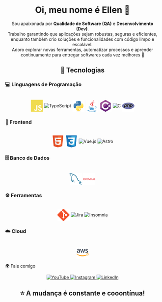 <h1 align="center">Oi, meu nome é Ellen 👋</h1>

<p align="center">
  Sou apaixonada por <b>Qualidade de Software (QA)</b> e <b>Desenvolvimento (Dev)</b>.<br>
  Trabalho garantindo que aplicações sejam robustas, seguras e eficientes, enquanto também crio soluções e funcionalidades com código limpo e escalável.<br>
  Adoro explorar novas ferramentas, automatizar processos e aprender continuamente para entregar softwares cada vez melhores 🚀
</p>




<h2 align="center">🚀 Tecnologias</h2>

### 💻 Linguagens de Programação
<div align="center" style="display: inline_block"><br>
  <img align="center" alt="JavaScript" height="40" width="40" src="https://raw.githubusercontent.com/devicons/devicon/master/icons/javascript/javascript-plain.svg">
  <img align="center" alt="TypeScript" height="40" width="40" src="https://cdn.simpleicons.org/typescript">
  <img align="center" alt="Python" height="40" width="40" src="https://raw.githubusercontent.com/devicons/devicon/master/icons/python/python-original.svg">
  <img align="center" alt="Java" height="40" width="40" src="https://raw.githubusercontent.com/devicons/devicon/master/icons/java/java-original.svg">
  <img align="center" alt="Csharp" height="40" width="40" src="https://raw.githubusercontent.com/devicons/devicon/master/icons/csharp/csharp-original.svg">
  <img align="center" alt="C" height="40" width="40" src="https://cdn.simpleicons.org/c">
  <img align="center" alt="PHP" height="40" width="40" src="https://raw.githubusercontent.com/devicons/devicon/master/icons/php/php-original.svg">
</div>

### 🎨 Frontend
<div align="center" style="display: inline_block"><br>
  <img align="center" alt="HTML5" height="40" width="40" src="https://raw.githubusercontent.com/devicons/devicon/master/icons/html5/html5-original.svg">
  <img align="center" alt="CSS3" height="40" width="40" src="https://raw.githubusercontent.com/devicons/devicon/master/icons/css3/css3-original.svg">
  <img align="center" alt="Vue.js" height="40" width="40" src="https://cdn.simpleicons.org/vuedotjs">
  <img align="center" alt="Astro" height="40" width="40" src="https://cdn.simpleicons.org/astro">
</div>

### 🗄️ Banco de Dados
<div align="center" style="display: inline_block"><br>
  <img align="center" alt="MySQL" height="40" width="40" src="https://raw.githubusercontent.com/devicons/devicon/master/icons/mysql/mysql-original.svg">
  <img align="center" alt="Oracle" height="40" width="40" src="https://raw.githubusercontent.com/devicons/devicon/master/icons/oracle/oracle-original.svg">
</div>

### ⚙️ Ferramentas
<div align="center" style="display: inline_block"><br>
  <img align="center" alt="Git" height="40" width="40" src="https://raw.githubusercontent.com/devicons/devicon/master/icons/git/git-original.svg">
  <img align="center" alt="Jira" height="40" width="40" src="https://cdn.simpleicons.org/jira">
  <img align="center" alt="Insomnia" height="40" width="40" src="https://cdn.simpleicons.org/insomnia">
</div>

### ☁️ Cloud
<div align="center" style="display: inline_block"><br>
  <img align="center" alt="AWS" height="40" width="40" src="https://raw.githubusercontent.com/devicons/devicon/master/icons/amazonwebservices/amazonwebservices-original.svg">
</div>


🌍 Fale comigo

<div align="center">
  <a href="https://www.youtube.com/channel/UCSawC0irKSG8W05zahr1i9w" target="_blank">
    <img src="https://img.shields.io/badge/-Youtube-%23EA4335?style=for-the-badge&logo=youtube&logoColor=white" alt="YouTube"/>
  </a>
  <a href="https://www.instagram.com/caldasflamejantes/" target="_blank">
    <img src="https://img.shields.io/badge/-Instagram-%23E4405F?style=for-the-badge&logo=instagram&logoColor=white" alt="Instagram"/>
  </a>
  <a href="https://www.linkedin.com/in/ellen-maria-da-silva-caldas-4824b01a7/" target="_blank">
    <img src="https://img.shields.io/badge/-LinkedIn-%230077B5?style=for-the-badge&logo=linkedin&logoColor=white" alt="LinkedIn"/>
  </a>
</div>

<h2 align="center">⭐️ A mudança é constante e cooontínua!</h2>


